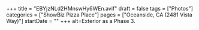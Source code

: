 +++
title = "EBYjzNLd2HMnswHy6WEn.avif"
draft = false
tags = ["Photos"]
categories = ["ShowBiz Pizza Place"]
pages = ["Oceanside, CA (2481 Vista Way)"]
startDate = ""
+++
alt=Exterior as a Phase 3.
